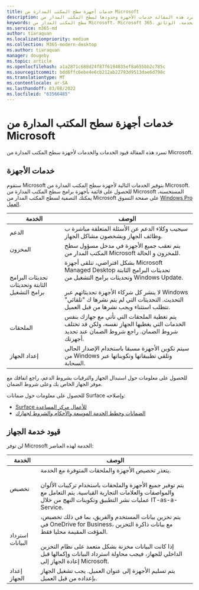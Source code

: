 ```yaml
---
title: خدمات أجهزة سطح المكتب المدارة من Microsoft
description: تسرد هذه المقالة خدمات الأجهزة وحدودها لسطح المكتب المدار من Microsoft.
keywords: سطح المكتب المدار من Microsoft، Microsoft 365، الخدمة، الوثائق
ms.service: m365-md
author: tiaraquan
ms.localizationpriority: medium
ms.collection: M365-modern-desktop
ms.author: tiaraquan
manager: dougeby
ms.topic: article
ms.openlocfilehash: a1a2871c688d24f87f6194835ef8a655bb2c785c
ms.sourcegitcommit: bdd6ffc6ebe4e6cb212ab22793d9513dae6d798c
ms.translationtype: MT
ms.contentlocale: ar-SA
ms.lasthandoff: 03/08/2022
ms.locfileid: "63566485"
---
```

# <a name="microsoft-managed-desktop-device-services"></a>خدمات أجهزة سطح المكتب المدارة من Microsoft

تسرد هذه المقالة قيود الخدمات والخدمات لأجهزة سطح المكتب المدارة من Microsoft.

## <a name="device-services"></a>خدمات الأجهزة

ستقوم Microsoft بتوفير الخدمات التالية لأجهزة سطح المكتب المدارة من Microsoft. للحصول على قائمة بأجهزة برامج سطح المكتب المدارة من Microsoft المستحسنة، يمكنك التصفية لسطح المكتب المدار من Microsoft على صفحة التسوق [Windows Pro العمل](https://www.microsoft.com/windows/business/devices).

| الخدمة | الوصف |
| ----- | ----- |
| الدعم | سيجيب وكلاء الدعم عن الأسئلة المتعلقة مباشرة ب وظائف الجهاز ويشخصون مشاكل الجهاز.
| المخزون | يتم تعقب جميع الأجهزة في مدخل مسؤول سطح المكتب المدار من Microsoft للمخزون و الحالة.
| تحديثات البرامج الثابتة وتحديثات برامج التشغيل | بشكل افتراضي، تتلقى أجهزة Microsoft Managed Desktop تحديثات البرامج الثابتة وتحديثات برامج التشغيل من Windows Update.<br><br>لا ينشر كل شركاء الأجهزة تحديثاتهم عبر Windows التحديث. التحديثات التي لم يتم نشرها ك "تلقائي" تتطلب استثناء ويجب نشرها من قبل العميل.
| الملحقات | يتم تغطية الملحقات التي تأتي مع جهازك بنفس الخدمات التي يغطيها الجهاز نفسه، ولكن قد تختلف شروط الضمان. راجع شروط الضمان عند تحديد أجهزتك.
| إعداد الجهاز | سيتم تكوين الأجهزة مسبقا باستخدام الإصدار الحالي من Windows وتلقي تطبيقاتها وتكويناتها عبر السحابة.

للحصول على معلومات حول استبدال الجهاز والترقيات بشروط الدعم، راجع اتفاقك مع موفر الجهاز الخاص بك وعلى شروط الضمان.

للحصول على معلومات حول ضمانات Surface وإصلاحه:

- [Surface للأعمال مركز المساعدة](https://support.microsoft.com/hub/4339296/surface-for-business-help)
- [الضمانات وخطط الخدمة الموسعة والأحكام والشروط لجهازك](https://support.microsoft.com/help/4040687/info-about-warranties-extended-service-plans-and-terms-conditions)

## <a name="device-service-limitations"></a>قيود خدمة الجهاز

لن توفر Microsoft الخدمة لهذه العناصر:

| الخدمة | الوصف |
| ----- | ----- |  
| تخصيص | يتعذر تخصيص الأجهزة والملحقات المتوفرة مع الخدمة.<br><br>يتم توفير جميع الأجهزة والملحقات باستخدام تركيبات الألوان والمواصفات والعلامات التجارية القياسية. يتم التعامل مع عمليات نشر التطبيق وتكوينات النهج من خلال IT-as-a-Service.
| استرداد البيانات | يتم تخزين بيانات المستخدم والفريق، بما في ذلك تخصيص، في OneDrive for Business، مع بيانات ذاكرة التخزين المؤقت المقيمة محليا فقط.<br><br>إذا كانت البيانات مخزنة بشكل متعمد على نظام التخزين الداخلي للجهاز، فيجب محاولة استرداد البيانات وإكمالها قبل إعادة الجهاز إلى Microsoft.
| إعداد الجهاز | يتم تسليم الأجهزة إلى عنوان العميل. يجب تشغيل الجهاز بإعداده من قبل العميل.
